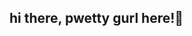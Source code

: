 ## hi there, pwetty gurl here!💐

<!--
**yeshaaraye/yeshaaraye** is a ✨ _special_ ✨ repository because its `README.md` (this file) appears on your GitHub profile.

here are some ideas to get u started:

- 🌷 i’m currently learning english
- 💬 ask me about beauty 💄
- 💤 how to reach me: instagram.com/yeshaaraye
- 💥 pronouns: she/her
- ⭐ fun fact: her bf so annoying
-->
